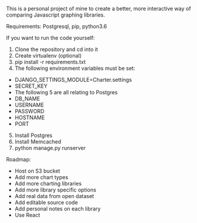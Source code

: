 This is a personal project of mine to create a better, more interactive way of comparing Javascript graphing libraries.

Requirements: Postgresql, pip, python3.6

If you want to run the code yourself:
1. Clone the repository and cd into it
2. Create virtualenv (optional)
3. pip install -r requirements.txt
4. The following environment variables must be set:
  * DJANGO_SETTINGS_MODULE=Charter.settings
  * SECRET_KEY
  * The following 5 are all relating to Postgres
  * DB_NAME
  * USERNAME
  * PASSWORD
  * HOSTNAME
  * PORT
5. Install Postgres
6. Install Memcached
7. python manage.py runserver

Roadmap:
* Host on S3 bucket
* Add more chart types
* Add more charting libraries
* Add more library specific options
* Add real data from open dataset
* Add editable source code
* Add personal notes on each library
* Use React
